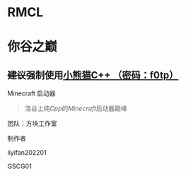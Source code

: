 # RMCL
# 你谷之巅
## ~~建议~~强制使用[小熊猫C++ （密码：f0tp）](https://wwe.lanzoui.com/b01os0mwd)

Minecraft 启动器

>洛谷上纯$Cpp$的$Minecraft$启动器巅峰

团队：方块工作室

制作者

liyifan202201

GSCG01


